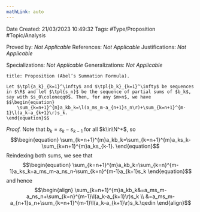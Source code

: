 ```yaml
---
mathLink: auto
---
```


<div class="topSpace"></div>

Date Created: 21/03/2023 10:49:32
Tags: #Type/Proposition #Topic/Analysis

Proved by: <i>Not Applicable</i>
References: <i>Not Applicable</i>
Justifications: <i>Not Applicable</i>

Specializations: <i>Not Applicable</i>
Generalizations: <i>Not Applicable</i>

``` ad-Proposition
title: Proposition (Abel’s Summation Formula).

Let $\tpl{a_k}_{k=1}^\infty$ and $\tpl{b_k}_{k=1}^\infty$ be sequences in $\R$ and let $\tpl{s_n}$ be the sequence of partial sums of $b_k$, say with $s_0\coloneqq0$. Then, for any $m>n$, we have
$$\begin{equation}
    \sum_{k=n+1}^{m}a_kb_k=\l(a_ms_m-a_{n+1}s_n\r)+\sum_{k=n+1}^{m-1}\l(a_k-a_{k+1}\r)s_k.
\end{equation}$$

```

<i>Proof.</i> Note that $b_k=s_k-s_{k-1}$ for all $k\in\N^+$, so
$$\begin{equation}
    \sum_{k=n+1}^{m}a_kb_k=\sum_{k=n+1}^{m}a_ks_k-\sum_{k=n+1}^{m}a_ks_{k-1}.
\end{equation}$$
Reindexing both sums, we see that
$$\begin{equation}
    \sum_{k=n+1}^{m}a_kb_k=\sum_{k=n}^{m-1}a_ks_k+a_ms_m-a_ns_n-\sum_{k=n}^{m-1}a_{k+1}s_k
\end{equation}$$
and hence
$$\begin{align}
    \sum_{k=n+1}^{m}a_kb_k&=a_ms_m-a_ns_n+\sum_{k=n}^{m-1}\l(a_k-a_{k+1}\r)s_k \\
    &=a_ms_m-a_{n+1}s_n+\sum_{k=n+1}^{m-1}\l(a_k-a_{k+1}\r)s_k.\qedin
\end{align}$$
